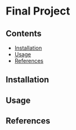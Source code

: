 # Final Project <!-- omit in toc -->

## Contents <!-- omit in toc -->

- [Installation](#installation)
- [Usage](#usage)
- [References](#references)

## Installation

## Usage

## References
